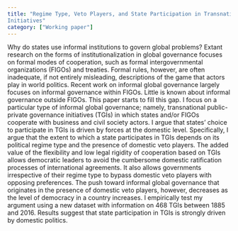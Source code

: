```yaml
---
title: "Regime Type, Veto Players, and State Participation in Transnational Public-Private Governance
Initiatives"
category: ["Working paper"]
---
```

Why do states use informal institutions to govern global problems? Extant research on the forms
of institutionalization in global governance focuses on formal modes of cooperation, such as formal
intergovernmental organizations (FIGOs) and treaties. Formal rules, however, are often inadequate,
if not entirely misleading, descriptions of the game that actors play in world politics. Recent work on
informal global governance largely focuses on informal governance within FIGOs. Little is known
about informal governance outside FIGOs. This paper starts to fill this gap. I focus on a particular
type of informal global governance; namely, transnational public-private governance initiatives
(TGIs) in which states and/or FIGOs cooperate with business and civil society actors. I argue that
states’ choice to participate in TGIs is driven by forces at the domestic level. Specifically, I argue that
the extent to which a state participates in TGIs depends on its political regime type and the presence of
domestic veto players. The added value of the flexibility and low legal rigidity of cooperation based
on TGIs allows democratic leaders to avoid the cumbersome domestic ratification processes of international
agreements. It also allows governments irrespective of their regime type to bypass domestic
veto players with opposing preferences. The push toward informal global governance that originates
in the presence of domestic veto players, however, decreases as the level of democracy in a country
increases. I empirically test my argument using a new dataset with information on 468 TGIs between
1885 and 2016. Results suggest that state participation in TGIs is strongly driven by domestic politics.
